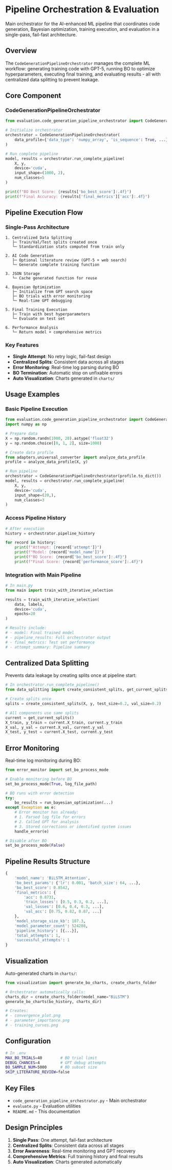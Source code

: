 # Pipeline Orchestration & Evaluation

Main orchestrator for the AI-enhanced ML pipeline that coordinates code generation, Bayesian optimization, training execution, and evaluation in a single-pass, fail-fast architecture.

## Overview

The `CodeGenerationPipelineOrchestrator` manages the complete ML workflow: generating training code with GPT-5, running BO to optimize hyperparameters, executing final training, and evaluating results - all with centralized data splitting to prevent leakage.

## Core Component

### CodeGenerationPipelineOrchestrator

```python
from evaluation.code_generation_pipeline_orchestrator import CodeGenerationPipelineOrchestrator

# Initialize orchestrator
orchestrator = CodeGenerationPipelineOrchestrator(
    data_profile={'data_type': 'numpy_array', 'is_sequence': True, ...}
)

# Run complete pipeline
model, results = orchestrator.run_complete_pipeline(
    X, y,
    device='cuda',
    input_shape=(1000, 2),
    num_classes=5
)

print(f"BO Best Score: {results['bo_best_score']:.4f}")
print(f"Final Accuracy: {results['final_metrics']['acc']:.4f}")
```

## Pipeline Execution Flow

### Single-Pass Architecture
```
1. Centralized Data Splitting
   ├─ Train/Val/Test splits created once
   └─ Standardization stats computed from train only

2. AI Code Generation
   ├─ Optional literature review (GPT-5 + web search)
   └─ Generate complete training function

3. JSON Storage
   └─ Cache generated function for reuse

4. Bayesian Optimization
   ├─ Initialize from GPT search space
   ├─ BO trials with error monitoring
   └─ Real-time GPT debugging

5. Final Training Execution
   ├─ Train with best hyperparameters
   └─ Evaluate on test set

6. Performance Analysis
   └─ Return model + comprehensive metrics
```

### Key Features
- **Single Attempt**: No retry logic, fail-fast design
- **Centralized Splits**: Consistent data across all stages
- **Error Monitoring**: Real-time log parsing during BO
- **BO Termination**: Automatic stop on unfixable errors
- **Auto Visualization**: Charts generated in `charts/`

## Usage Examples

### Basic Pipeline Execution
```python
from evaluation.code_generation_pipeline_orchestrator import CodeGenerationPipelineOrchestrator
import numpy as np

# Prepare data
X = np.random.randn(1000, 20).astype('float32')
y = np.random.choice([0, 1, 2], size=1000)

# Create data profile
from adapters.universal_converter import analyze_data_profile
profile = analyze_data_profile(X, y)

# Run pipeline
orchestrator = CodeGenerationPipelineOrchestrator(profile.to_dict())
model, results = orchestrator.run_complete_pipeline(
    X, y,
    device='cuda',
    input_shape=(20,),
    num_classes=3
)
```

### Access Pipeline History
```python
# After execution
history = orchestrator.pipeline_history

for record in history:
    print(f"Attempt: {record['attempt']}")
    print(f"Model: {record['model_name']}")
    print(f"BO Score: {record['bo_best_score']:.4f}")
    print(f"Final Score: {record['performance_score']:.4f}")
```

### Integration with Main Pipeline
```python
# In main.py
from main import train_with_iterative_selection

results = train_with_iterative_selection(
    data, labels,
    device='cuda',
    epochs=20
)

# Results include:
# - model: Final trained model
# - pipeline_results: Full orchestrator output
# - final_metrics: Test set performance
# - attempt_summary: Pipeline summary
```

## Centralized Data Splitting

Prevents data leakage by creating splits once at pipeline start:

```python
# In orchestrator.run_complete_pipeline()
from data_splitting import create_consistent_splits, get_current_splits

# Create splits once
splits = create_consistent_splits(X, y, test_size=0.2, val_size=0.2)

# All components use same splits
current = get_current_splits()
X_train, y_train = current.X_train, current.y_train
X_val, y_val = current.X_val, current.y_val
X_test, y_test = current.X_test, current.y_test
```

## Error Monitoring

Real-time log monitoring during BO:

```python
from error_monitor import set_bo_process_mode

# Enable monitoring before BO
set_bo_process_mode(True, log_file_path)

# BO runs with error detection
try:
    bo_results = run_bayesian_optimization(...)
except Exception as e:
    # Error monitor has already:
    # 1. Parsed log file for errors
    # 2. Called GPT for analysis
    # 3. Stored corrections or identified system issues
    handle_error(e)

# Disable after BO
set_bo_process_mode(False)
```

## Pipeline Results Structure

```python
{
    'model_name': 'BiLSTM_Attention',
    'bo_best_params': {'lr': 0.001, 'batch_size': 64, ...},
    'bo_best_score': 0.8542,
    'final_metrics': {
        'acc': 0.8731,
        'train_losses': [0.5, 0.3, 0.2, ...],
        'val_losses': [0.6, 0.4, 0.3, ...],
        'val_acc': [0.75, 0.82, 0.87, ...]
    },
    'model_storage_size_kb': 187.3,
    'model_parameter_count': 524288,
    'pipeline_history': [{...}],
    'total_attempts': 1,
    'successful_attempts': 1
}
```

## Visualization

Auto-generated charts in `charts/`:

```python
from visualization import generate_bo_charts, create_charts_folder

# Orchestrator automatically calls:
charts_dir = create_charts_folder(model_name="BiLSTM")
generate_bo_charts(bo_history, charts_dir)

# Creates:
# - convergence_plot.png
# - parameter_importance.png
# - training_curves.png
```

## Configuration

```bash
# In .env
MAX_BO_TRIALS=40        # BO trial limit
DEBUG_CHANCES=4         # GPT debug attempts
BO_SAMPLE_NUM=5000      # BO subset size
SKIP_LITERATURE_REVIEW=false
```

## Key Files

- `code_generation_pipeline_orchestrator.py` - Main orchestrator
- `evaluate.py` - Evaluation utilities
- `README.md` - This documentation

## Design Principles

1. **Single Pass**: One attempt, fail-fast architecture
2. **Centralized Splits**: Consistent data across all stages
3. **Error Awareness**: Real-time monitoring and GPT recovery
4. **Comprehensive Metrics**: Full training history and final results
5. **Auto Visualization**: Charts generated automatically
